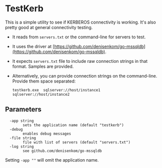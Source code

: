 TestKerb
========

This is a simple utility to see if KERBEROS connectivity is working.  It's also pretty good at general connectivity testing.

* It reads from `servers.txt` or the command-line for servers to test.

* It uses the driver at [https://github.com/denisenkom/go-mssqldb](https://github.com/denisenkom/go-mssqldb).

* It expects `servers.txt` file to include raw connection strings in that format.  Samples are provided.

* Alternatively, you can provide connection strings on the command-line.  Provide them space separated:

      testkerb.exe  sqlserver://host/instance1  sqlserver://host/instance2

Parameters
-----

```
  -app string
        sets the application name (default "testkerb")
  -debug
        enables debug messages
  -file string
        file with list of servers (default "servers.txt")
  -log string
        see github.com/denisenkom/go-mssqldb
```

Setting `-app ""` will omit the application name.

